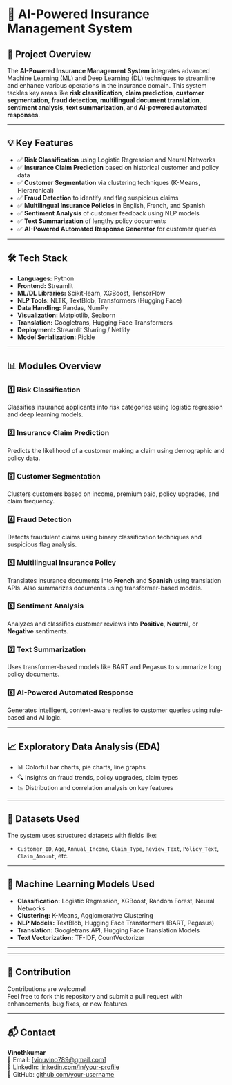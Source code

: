 # 🚀 AI-Powered Insurance Management System

## 📌 Project Overview

The **AI-Powered Insurance Management System** integrates advanced Machine Learning (ML) and Deep Learning (DL) techniques to streamline and enhance various operations in the insurance domain. This system tackles key areas like **risk classification**, **claim prediction**, **customer segmentation**, **fraud detection**, **multilingual document translation**, **sentiment analysis**, **text summarization**, and **AI-powered automated responses**.

---

## 💡 Key Features

- ✅ **Risk Classification** using Logistic Regression and Neural Networks
- ✅ **Insurance Claim Prediction** based on historical customer and policy data
- ✅ **Customer Segmentation** via clustering techniques (K-Means, Hierarchical)
- ✅ **Fraud Detection** to identify and flag suspicious claims
- ✅ **Multilingual Insurance Policies** in English, French, and Spanish
- ✅ **Sentiment Analysis** of customer feedback using NLP models
- ✅ **Text Summarization** of lengthy policy documents
- ✅ **AI-Powered Automated Response Generator** for customer queries

---

## 🛠️ Tech Stack

- **Languages:** Python  
- **Frontend:** Streamlit  
- **ML/DL Libraries:** Scikit-learn, XGBoost, TensorFlow  
- **NLP Tools:** NLTK, TextBlob, Transformers (Hugging Face)  
- **Data Handling:** Pandas, NumPy  
- **Visualization:** Matplotlib, Seaborn  
- **Translation:** Googletrans, Hugging Face Transformers  
- **Deployment:** Streamlit Sharing / Netlify  
- **Model Serialization:** Pickle  

---

## 📊 Modules Overview

### 1️⃣ Risk Classification
Classifies insurance applicants into risk categories using logistic regression and deep learning models.

### 2️⃣ Insurance Claim Prediction
Predicts the likelihood of a customer making a claim using demographic and policy data.

### 3️⃣ Customer Segmentation
Clusters customers based on income, premium paid, policy upgrades, and claim frequency.

### 4️⃣ Fraud Detection
Detects fraudulent claims using binary classification techniques and suspicious flag analysis.

### 5️⃣ Multilingual Insurance Policy
Translates insurance documents into **French** and **Spanish** using translation APIs. Also summarizes documents using transformer-based models.

### 6️⃣ Sentiment Analysis
Analyzes and classifies customer reviews into **Positive**, **Neutral**, or **Negative** sentiments.

### 7️⃣ Text Summarization
Uses transformer-based models like BART and Pegasus to summarize long policy documents.

### 8️⃣ AI-Powered Automated Response
Generates intelligent, context-aware replies to customer queries using rule-based and AI logic.

---

## 📈 Exploratory Data Analysis (EDA)

- 📊 Colorful bar charts, pie charts, line graphs
- 🔍 Insights on fraud trends, policy upgrades, claim types
- 📉 Distribution and correlation analysis on key features

---

## 📁 Datasets Used

The system uses structured datasets with fields like:

- `Customer_ID`, `Age`, `Annual_Income`, `Claim_Type`, `Review_Text`, `Policy_Text`, `Claim_Amount`, etc.

---

## 🧠 Machine Learning Models Used

- **Classification:** Logistic Regression, XGBoost, Random Forest, Neural Networks  
- **Clustering:** K-Means, Agglomerative Clustering  
- **NLP Models:** TextBlob, Hugging Face Transformers (BART, Pegasus)  
- **Translation:** Googletrans API, Hugging Face Translation Models  
- **Text Vectorization:** TF-IDF, CountVectorizer  

---


---

## 🙌 Contribution

Contributions are welcome!  
Feel free to fork this repository and submit a pull request with enhancements, bug fixes, or new features.

---

## 📬 Contact

**Vinothkumar**  
📧 Email: [vinuvino789@gmail.com]  
🔗 LinkedIn: [linkedin.com/in/your-profile]((https://www.linkedin.com/in/vinothkumar20/))  
🐙 GitHub: [github.com/your-username]((https://github.com/vinothkumar447))


